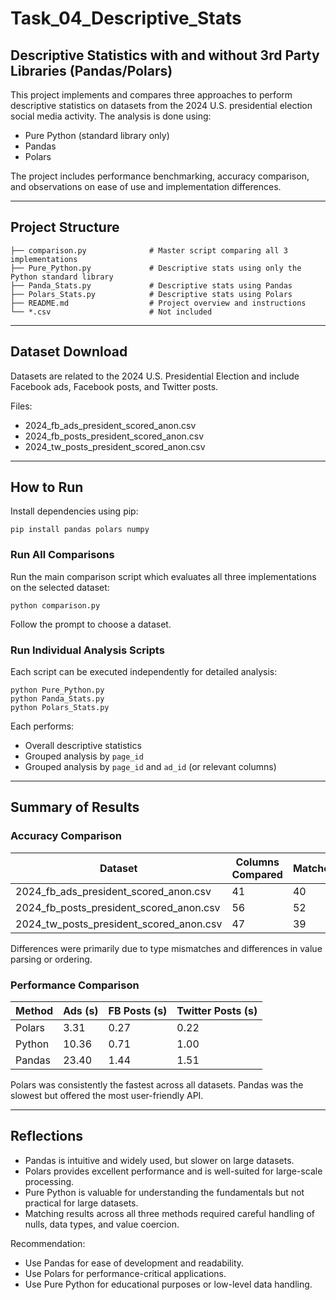 # Task_04_Descriptive_Stats

## Descriptive Statistics with and without 3rd Party Libraries (Pandas/Polars)

This project implements and compares three approaches to perform descriptive statistics on datasets from the 2024 U.S. presidential election social media activity. The analysis is done using:

- Pure Python (standard library only)
- Pandas
- Polars

The project includes performance benchmarking, accuracy comparison, and observations on ease of use and implementation differences.

---

## Project Structure

```
├── comparison.py              # Master script comparing all 3 implementations
├── Pure_Python.py             # Descriptive stats using only the Python standard library
├── Panda_Stats.py             # Descriptive stats using Pandas
├── Polars_Stats.py            # Descriptive stats using Polars
├── README.md                  # Project overview and instructions
└── *.csv                      # Not included
```

---

## Dataset Download

Datasets are related to the 2024 U.S. Presidential Election and include Facebook ads, Facebook posts, and Twitter posts.

Files:
- 2024_fb_ads_president_scored_anon.csv
- 2024_fb_posts_president_scored_anon.csv
- 2024_tw_posts_president_scored_anon.csv

---

## How to Run

Install dependencies using pip:

```
pip install pandas polars numpy
```

### Run All Comparisons

Run the main comparison script which evaluates all three implementations on the selected dataset:

```
python comparison.py
```

Follow the prompt to choose a dataset.

### Run Individual Analysis Scripts

Each script can be executed independently for detailed analysis:

```
python Pure_Python.py
python Panda_Stats.py
python Polars_Stats.py
```

Each performs:
- Overall descriptive statistics
- Grouped analysis by `page_id`
- Grouped analysis by `page_id` and `ad_id` (or relevant columns)

---

## Summary of Results

### Accuracy Comparison

| Dataset                                 | Columns Compared | Matches | Accuracy |
|-----------------------------------------|------------------|---------|----------|
| 2024_fb_ads_president_scored_anon.csv   | 41               | 40      | 97.6%    |
| 2024_fb_posts_president_scored_anon.csv | 56               | 52      | 92.9%    |
| 2024_tw_posts_president_scored_anon.csv | 47               | 39      | 83.0%    |

Differences were primarily due to type mismatches and differences in value parsing or ordering.

### Performance Comparison

| Method  | Ads (s) | FB Posts (s) | Twitter Posts (s) |
|---------|---------|--------------|-------------------|
| Polars  | 3.31    | 0.27         | 0.22              |
| Python  | 10.36   | 0.71         | 1.00              |
| Pandas  | 23.40   | 1.44         | 1.51              |

Polars was consistently the fastest across all datasets. Pandas was the slowest but offered the most user-friendly API.

---

## Reflections

- Pandas is intuitive and widely used, but slower on large datasets.
- Polars provides excellent performance and is well-suited for large-scale processing.
- Pure Python is valuable for understanding the fundamentals but not practical for large datasets.
- Matching results across all three methods required careful handling of nulls, data types, and value coercion.

Recommendation:
- Use Pandas for ease of development and readability.
- Use Polars for performance-critical applications.
- Use Pure Python for educational purposes or low-level data handling.
